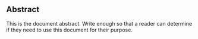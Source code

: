 ## Abstract

This is the document abstract.  Write enough so that a reader can determine if
they need to use this document for their purpose.
